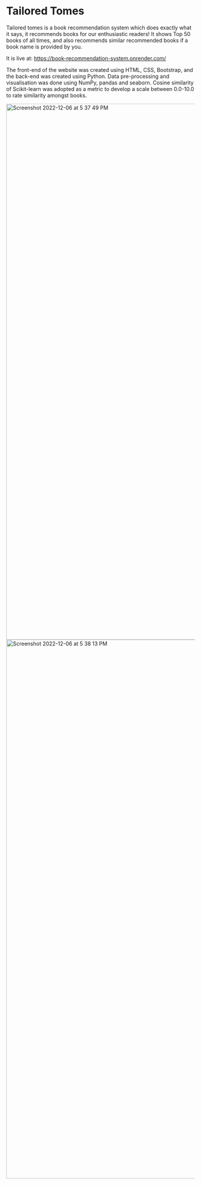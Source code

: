 # Tailored Tomes
Tailored tomes is a book recommendation system which does exactly what it says, it recommends books for our enthusiastic readers! 
It shows Top 50 books of all times, and also recommends similar recommended books if a book name is provided by you.

It is live at: https://book-recommendation-system.onrender.com/

The front-end of the website was created using HTML, CSS, Bootstrap, and the back-end was created using Python. Data pre-processing and visualisation was done using NumPy, pandas and seaborn. Cosine similarity of Scikit-learn was adopted as a metric to develop a scale between 0.0-10.0 to rate similarity amongst books.

<img width="1432" alt="Screenshot 2022-12-06 at 5 37 49 PM" src="https://user-images.githubusercontent.com/36638309/205909787-1403fa47-a323-4117-94ef-24a2218ba327.png">
<img width="1440" alt="Screenshot 2022-12-06 at 5 38 13 PM" src="https://user-images.githubusercontent.com/36638309/205909813-84c5e062-efaa-4141-82a2-038420b5e1e6.png">


